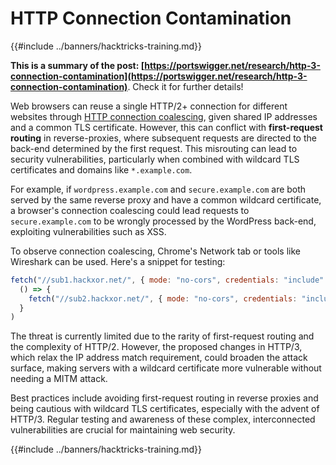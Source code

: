 # HTTP Connection Contamination

{{#include ../banners/hacktricks-training.md}}

**This is a summary of the post: [https://portswigger.net/research/http-3-connection-contamination](https://portswigger.net/research/http-3-connection-contamination)**. Check it for further details!

Web browsers can reuse a single HTTP/2+ connection for different websites through [HTTP connection coalescing](https://daniel.haxx.se/blog/2016/08/18/http2-connection-coalescing), given shared IP addresses and a common TLS certificate. However, this can conflict with **first-request routing** in reverse-proxies, where subsequent requests are directed to the back-end determined by the first request. This misrouting can lead to security vulnerabilities, particularly when combined with wildcard TLS certificates and domains like `*.example.com`.

For example, if `wordpress.example.com` and `secure.example.com` are both served by the same reverse proxy and have a common wildcard certificate, a browser's connection coalescing could lead requests to `secure.example.com` to be wrongly processed by the WordPress back-end, exploiting vulnerabilities such as XSS.

To observe connection coalescing, Chrome's Network tab or tools like Wireshark can be used. Here's a snippet for testing:

```javascript
fetch("//sub1.hackxor.net/", { mode: "no-cors", credentials: "include" }).then(
  () => {
    fetch("//sub2.hackxor.net/", { mode: "no-cors", credentials: "include" })
  }
)
```

The threat is currently limited due to the rarity of first-request routing and the complexity of HTTP/2. However, the proposed changes in HTTP/3, which relax the IP address match requirement, could broaden the attack surface, making servers with a wildcard certificate more vulnerable without needing a MITM attack.

Best practices include avoiding first-request routing in reverse proxies and being cautious with wildcard TLS certificates, especially with the advent of HTTP/3. Regular testing and awareness of these complex, interconnected vulnerabilities are crucial for maintaining web security.

{{#include ../banners/hacktricks-training.md}}


